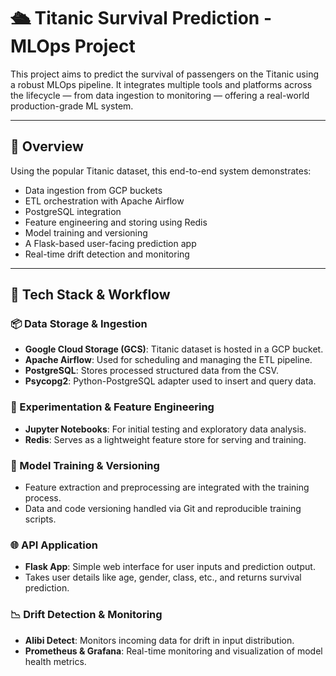 # 🛳️ Titanic Survival Prediction - MLOps Project

This project aims to predict the survival of passengers on the Titanic using a robust MLOps pipeline. It integrates multiple tools and platforms across the lifecycle — from data ingestion to monitoring — offering a real-world production-grade ML system.

---

## 🚀 Overview

Using the popular Titanic dataset, this end-to-end system demonstrates:

- Data ingestion from GCP buckets  
- ETL orchestration with Apache Airflow  
- PostgreSQL integration  
- Feature engineering and storing using Redis  
- Model training and versioning  
- A Flask-based user-facing prediction app  
- Real-time drift detection and monitoring

---

## 🧰 Tech Stack & Workflow

### 📦 Data Storage & Ingestion
- **Google Cloud Storage (GCS)**: Titanic dataset is hosted in a GCP bucket.
- **Apache Airflow**: Used for scheduling and managing the ETL pipeline.
- **PostgreSQL**: Stores processed structured data from the CSV.
- **Psycopg2**: Python-PostgreSQL adapter used to insert and query data.

### 📓 Experimentation & Feature Engineering
- **Jupyter Notebooks**: For initial testing and exploratory data analysis.
- **Redis**: Serves as a lightweight feature store for serving and training.

### 🧠 Model Training & Versioning
- Feature extraction and preprocessing are integrated with the training process.
- Data and code versioning handled via Git and reproducible training scripts.

### 🌐 API Application
- **Flask App**: Simple web interface for user inputs and prediction output.
- Takes user details like age, gender, class, etc., and returns survival prediction.

### 📉 Drift Detection & Monitoring
- **Alibi Detect**: Monitors incoming data for drift in input distribution.
- **Prometheus & Grafana**: Real-time monitoring and visualization of model health metrics.
